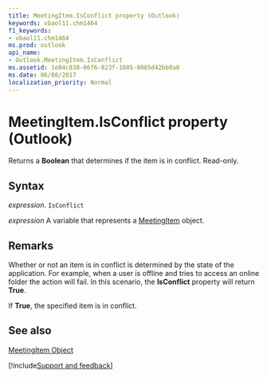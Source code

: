 ```yaml
---
title: MeetingItem.IsConflict property (Outlook)
keywords: vbaol11.chm1464
f1_keywords:
- vbaol11.chm1464
ms.prod: outlook
api_name:
- Outlook.MeetingItem.IsConflict
ms.assetid: 1e84c838-06f6-823f-1605-8085d42bb0a0
ms.date: 06/08/2017
localization_priority: Normal
---
```



# MeetingItem.IsConflict property (Outlook)

Returns a  **Boolean** that determines if the item is in conflict. Read-only.


## Syntax

_expression_. `IsConflict`

_expression_ A variable that represents a [MeetingItem](Outlook.MeetingItem.md) object.


## Remarks

Whether or not an item is in conflict is determined by the state of the application. For example, when a user is offline and tries to access an online folder the action will fail. In this scenario, the  **IsConflict** property will return **True**.

If  **True**, the specified item is in conflict.


## See also


[MeetingItem Object](Outlook.MeetingItem.md)

[!include[Support and feedback](~/includes/feedback-boilerplate.md)]